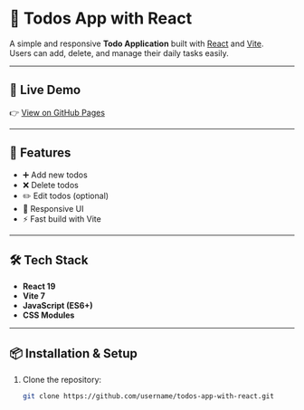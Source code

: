 # 📝 Todos App with React

A simple and responsive **Todo Application** built with [React](https://react.dev/) and [Vite](https://vitejs.dev/).  
Users can add, delete, and manage their daily tasks easily.

---

## 🚀 Live Demo
👉 [View on GitHub Pages](https://sheery21.github.io/todos-app-with-react/)  

---

## 📂 Features
- ➕ Add new todos  
- ❌ Delete todos  
- ✏️ Edit todos (optional)  
- 📱 Responsive UI  
- ⚡ Fast build with Vite  

---

## 🛠️ Tech Stack
- **React 19**
- **Vite 7**
- **JavaScript (ES6+)**
- **CSS Modules**

---

## 📦 Installation & Setup
1. Clone the repository:
   ```bash
   git clone https://github.com/username/todos-app-with-react.git
